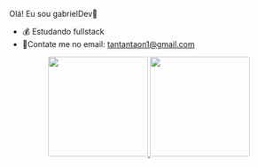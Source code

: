 Olá! Eu sou gabrielDev👋


- 💰 Estudando fullstack
- 🤔Contate me no email: tantantaon1@gmail.com

<div align="center">
  <a href="https://github.com/tanjironey">
  <img height="180em" src="https://github-readme-stats.vercel.app/api?username=Tanjironey&show_icons=true&theme=dracula&include_all_commits=true&count_private=true"/>
  <img height="180em" src="https://github-readme-stats.vercel.app/api/top-langs/?username=Tanjironey&layout=compact&langs_count=7&theme=dracula"/>
</div>
